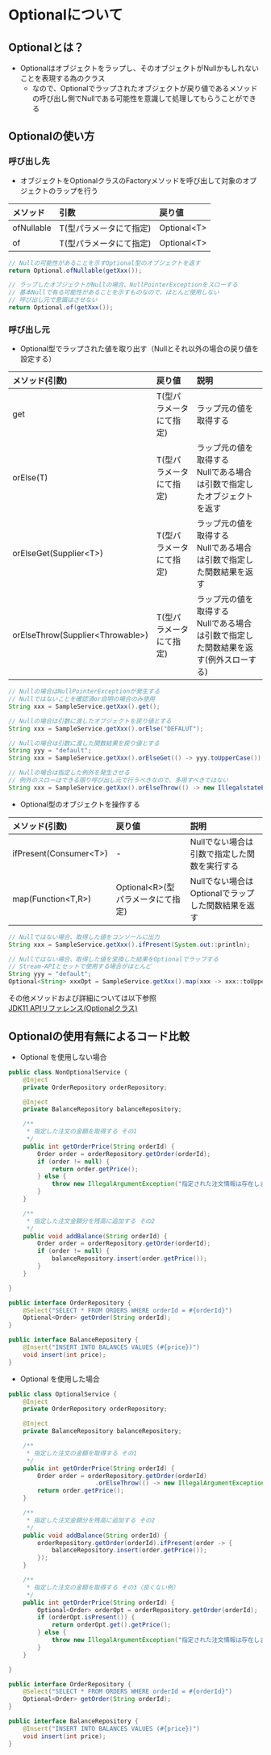 # Optionalについて

## Optionalとは？

* Optionalはオブジェクトをラップし、そのオブジェクトがNullかもしれないことを表現する為のクラス
  * なので、Optionalでラップされたオブジェクトが戻り値であるメソッドの呼び出し側でNullである可能性を意識して処理してもらうことができる

## Optionalの使い方

### 呼び出し先
* オブジェクトをOptionalクラスのFactoryメソッドを呼び出して対象のオブジェクトのラップを行う

| メソッド | 引数 | 戻り値 |
| :--- | :--- | :--- |
|ofNullable|T(型パラメータにて指定)|Optional\<T>|  
|of|T(型パラメータにて指定)|Optional\<T>|  

```java
// Nullの可能性があることを示すOptional型のオブジェクトを返す
return Optional.ofNullable(getXxx());

// ラップしたオブジェクトがNullの場合、NullPointerExceptionをスローする
// 基本Nullで有る可能性があることを示すものなので、ほとんど使用しない
// 呼び出し元で意識はさせない
return Optional.of(getXxx());
```

### 呼び出し元
* Optional型でラップされた値を取り出す（Nullとそれ以外の場合の戻り値を設定する）

| メソッド(引数) | 戻り値 | 説明 |
| :--- | :--- | :--- |
|get|T(型パラメータにて指定)|ラップ元の値を取得する|  
|orElse(T)|T(型パラメータにて指定)|ラップ元の値を取得する<br/>Nullである場合は引数で指定したオブジェクトを返す|  
|orElseGet(Supplier\<T>)|T(型パラメータにて指定)|ラップ元の値を取得する<br/>Nullである場合は引数で指定した関数結果を返す|  
|orElseThrow(Supplier\<Throwable>)|T(型パラメータにて指定)|ラップ元の値を取得する<br/>Nullである場合は引数で指定した関数結果を返す(例外スローする)| 

```java
// Nullの場合はNullPointerExceptionが発生する
// Nullではないことを確認済or自明の場合のみ使用
String xxx = SampleService.getXxx().get();

// Nullの場合は引数に渡したオブジェクトを戻り値とする
String xxx = SampleService.getXxx().orElse("DEFALUT");

// Nullの場合は引数に渡した関数結果を戻り値とする
String yyy = "default";
String xxx = SampleService.getXxx().orElseGet(() -> yyy.toUpperCase());

// Nullの場合は指定した例外を発生させる
// 例外のスローはできる限り呼び出し元で行うべきなので、多用すべきではない
String xxx = SampleService.getXxx().orElseThrow(() -> new IllegalstateException("不正状態です"));
```

* Optional型のオブジェクトを操作する

| メソッド(引数) | 戻り値 | 説明 |
| :--- | :--- | :--- |
|ifPresent(Consumer\<T>)|-|Nullでない場合は引数で指定した関数を実行する|  
|map(Function\<T,R>)|Optional\<R>(型パラメータにて指定)|Nullでない場合はOptionalでラップした関数結果を返す|  

```java
// Nullではない場合、取得した値をコンソールに出力
String xxx = SampleService.getXxx().ifPresent(System.out::println);

// Nullではない場合、取得した値を変換した結果をOptionalでラップする
// Stream-APIとセットで使用する場合がほとんど
String yyy = "default";
Optional<String> xxxOpt = SampleService.getXxx().map(xxx -> xxx::toUpperCase);
```

その他メソッドおよび詳細については以下参照  
[JDK11 APIリファレンス(Optionalクラス)](https://docs.oracle.com/javase/jp/11/docs/api/java.base/java/util/Optional.html)

## Optionalの使用有無によるコード比較

* Optional を使用しない場合

```java
public class NonOptionalService {
    @Inject
    private OrderRepository orderRepository;

    @Inject
    private BalanceRepository balanceRepository;

    /**
     * 指定した注文の金額を取得する その1
     */
    public int getOrderPrice(String orderId) {
        Order order = orderRepository.getOrder(orderId);
        if (order != null) {
            return order.getPrice();
        } else {
            throw new IllegalArgumentException("指定された注文情報は存在しません");
        }
    }

    /**
     * 指定した注文金額分を残高に追加する その2
     */
    public void addBalance(String orderId) {
        Order order = orderRepository.getOrder(orderId);
        if (order != null) {
            balanceRepository.insert(order.getPrice());
        }
    }

}

public interface OrderRepository {
    @Select("SELECT * FROM ORDERS WHERE orderId = #{orderId}")
    Optional<Order> getOrder(String orderId);
}

public interface BalanceRepository {
    @Insert("INSERT INTO BALANCES VALUES (#{price})")
    void insert(int price);
}
```

* Optional を使用した場合

```java
public class OptionalService {
    @Inject
    private OrderRepository orderRepository;

    @Inject
    private BalanceRepository balanceRepository;

    /**
     * 指定した注文の金額を取得する その1
     */
    public int getOrderPrice(String orderId) {
        Order order = orderRepository.getOrder(orderId)
                        .orElseThrow(() -> new IllegalArgumentException("指定された注文情報は存在しません"));
        return order.getPrice();
    }

    /**
     * 指定した注文金額分を残高に追加する その2
     */
    public void addBalance(String orderId) {
        orderRepository.getOrder(orderId).ifPresent(order -> {
            balanceRepository.insert(order.getPrice());
        });
    }

    /**
     * 指定した注文の金額を取得する その3（良くない例）
     */
    public int getOrderPrice(String orderId) {
        Optional<Order> orderOpt = orderRepository.getOrder(orderId);
        if (orderOpt.isPresent()) {
            return orderOpt.get().getPrice();
        } else {
            throw new IllegalArgumentException("指定された注文情報は存在しません");
        }
    }

}

public interface OrderRepository {
    @Select("SELECT * FROM ORDERS WHERE orderId = #{orderId}")
    Optional<Order> getOrder(String orderId);
}

public interface BalanceRepository {
    @Insert("INSERT INTO BALANCES VALUES (#{price})")
    void insert(int price);
}
```